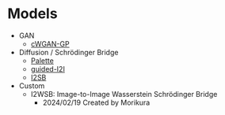 # Models
- GAN
  - [cWGAN-GP](https://www.nature.com/articles/s41598-022-12914-x)
- Diffusion / Schrödinger Bridge
  - [Palette](https://arxiv.org/abs/2111.05826)
  - [guided-I2I](https://arxiv.org/abs/2303.08863)
  - [I2SB](https://arxiv.org/abs/2302.05872)
- Custom
  - I2WSB: Image-to-Image Wasserstein Schrödinger Bridge
    - 2024/02/19 Created by Morikura